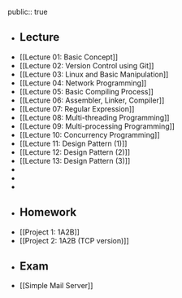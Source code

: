 public:: true

- ## Lecture
- [[Lecture 01: Basic Concept]]
- [[Lecture 02: Version Control using Git]]
- [[Lecture 03: Linux and Basic Manipulation]]
- [[Lecture 04: Network Programming]]
- [[Lecture 05: Basic Compiling Process]]
- [[Lecture 06: Assembler, Linker, Compiler]]
- [[Lecture 07: Regular Expression]]
- [[Lecture 08: Multi-threading Programming]]
- [[Lecture 09: Multi-processing Programming]]
- [[Lecture 10: Concurrency Programming]]
- [[Lecture 11: Design Pattern (1)]]
- [[Lecture 12: Design Pattern (2)]]
- [[Lecture 13: Design Pattern (3)]]
-
-
-
- ## Homework
- [[Project 1: 1A2B]]
- [[Project 2: 1A2B (TCP version)]]
- ## Exam
- [[Simple Mail Server]]